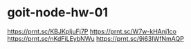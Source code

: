 # goit-node-hw-01

https://prnt.sc/KBJKpljuFj7P
https://prnt.sc/W7w-kHAnj1co
https://prnt.sc/nKdFiLEybNWu
https://prnt.sc/9i63IWfNmAQP
